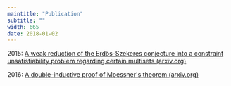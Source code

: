 ```yaml
---
maintitle: "Publication"
subtitle: ""
width: 665
date: 2018-01-02
---
```


2015: [A weak reduction of the Erdös-Szekeres conjecture into a constraint unsatisfiability problem regarding certain multisets (arxiv.org)](https://arxiv.org/abs/1511.02334)  

2016: [A double-inductive proof of Moessner's theorem (arxiv.org)](https://arxiv.org/abs/1602.01903)


<!-- 1. I had formally reduced a mathematic conjecture into a computer science problem <a href="#ohh">[0]</a> and worked on a new proof for a half century old theorem <a href="#ohh">[1]</a> and completed a Ph.D. module in Programming Language Theory under the guidance of my sensei Professor Olivier Danvy <a href="#ohh">[2]</a> -  all these when I was 19. And then I lost my virginity.

2. I started coding and doing web-design at 12. I founded my first start-up at 16.

3. I speak English, Cantonese, and Mandarin fluently while constantly entertaining the idea of picking up Japanese and German.

4. And lastly, <a id="clickHereDesu" style="color:rgb(18, 129, 219);cursor:pointer" onClick="showImages()">click here for an artistic rendering of me on acid pointing a gun at myself. </a>
<div id="images-desu" style="display:none">
<br/>
<br/>
<br/>
<div style="text-align:center">
<img src="/img/Archy Will He1.jpg" style="width:400px;max-width:100%">
</div>
<br/>
<br/>
<br/>
with more light this time:
<br/>
<br/>
<div style="text-align:center">
<img src="/img/Archy Will He1.5.jpg" style="width:400px;max-width:100%">
</div>
<br/>
<br/>
<br/>
and me on acid pushing code to production:
<br/>
<br/>
<div style="text-align:center">
<img src="/img/Archy Will He2.jpg" style="width:400px">
</div>
</div>

<script>
function showImages(){
    var a = document.getElementById("images-desu")
    a.style.display = "block"
    var b = document.getElementById("clickHereDesu")
    b.style.color = "black"
    b.style.cursor = "default"
}
</script>

<div id="ohh"></div>

> [0]: [A weak reduction of the Erdös-Szekeres conjecture into a constraint unsatisfiability problem regarding certain multisets (arxiv.org)](https://arxiv.org/abs/1511.02334)  
>
> [1]: [A double-inductive proof of Moessner's theorem (arxiv.org)](https://arxiv.org/abs/1602.01903)
>
> [2]: [Sensei Professor Olivier Danvy (wikipedia.org)](https://en.wikipedia.org/wiki/Olivier_Danvy) -->
